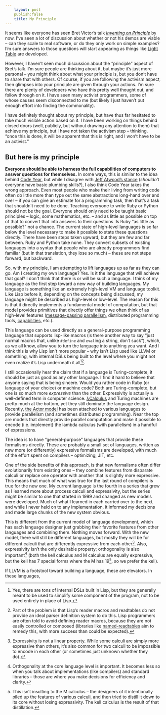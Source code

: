 ```yaml
---
    layout: post
    publish:false
    title: My Principle
---
```


It seems like everyone has seen Bret Victor’s talk [_Inventing on Principle_](http://vimeo.com/36579366) by now. I’ve seen a lot of discussion about whether or not his demos are viable – can they scale to real software, or do they only work on simple examples? I’m sure answers to those questions will start appearing as things like [Light Table](http://www.kickstarter.com/projects/ibdknox/light-table) are developed.

However, I haven’t seen much discussion about the “principle” aspect of Bret’s talk. I’m sure people are thinking about it, but maybe it’s just more personal – you might think about what your principle is, but you don’t have to share that with others. Of course, if you are following the activism aspect, then glimpses into your principle are given through your actions. I’m sure there are plenty of developers who have this pretty well thought out, and follow through on it. I have seen many activist programmers, some of whose causes seem disconnected to me (but likely I just haven’t put enough effort into finding the commonality).

I have definitely thought about my principle, but have thus far hesitated to take much visible action based on it. I have been working on things behind closed doors (well, publicly, but without drawing any attention to them) that achieve my principle, but I have not taken the activism step – thinking, “once this is done, it will be apparent that this is right, and I won’t have to be an activist.”

## But here is my principle

**Everyone should be able to harness the full capabilities of computers to answer questions for themselves.** In some ways, this is similar to the idea behind [Code Year](http://codeyear.com/), but while I disagree with [Jeff Atwood’s stance](http://www.codinghorror.com/blog/2012/05/please-dont-learn-to-code.html) (_shouldn’t_ everyone have basic plumbing skills?), I also think Code Year takes the wrong approach. Even most people who make their living from writing code often do little more than type out the same abstractions long-hand over and over – if you can give an estimate for a programming task, then that’s a task that shouldn’t need to be done. Teaching everyone to write Ruby or Python should not be the goal. Everyone should only need to be taught basic principles – logic, some mathematics, etc. – and as little as possible on top of that to convert that into answers to their questions. Is Ruby “as little as possible?” not a chance. The current state of high-level languages is so far below the level necessary to make it possible to state these questions directly. There have been steps taken upward, but they are few and far between. Ruby and Python take none. They convert subsets of existing languages into a syntax that people who are already programmers find familiar (but in that translation, they lose so much) – these are not steps forward, but backward.

So, with my principle, I am attempting to lift languages up as far as they can go. Am I creating my own language? Yes. Is it the language that will achieve that goal? I don't think that there is or will be such a language. I think of my language as the first step toward a new way of building languages. My language is something like an extremely high-level VM and language toolkit. Like Lisp before it, depending on the concepts being discussed, my language might be described as high-level or low-level. The reason for this is that it directly implements a fundamental model of computation, but that model provides primitives that directly offer things we often think of as high-level features ([message-passing parallelism](http://en.wikipedia.org/wiki/Message_passing), distributed programming tools, [capabilities](http://en.wikipedia.org/wiki/Capability-based_security), etc.).

This language can be used directly as a general-purpose programming language that supports lisp-like macros (is there another way to say “just normal macros that, unlike `#define` and `eval`ing a string, don’t suck”), which, as we all know, allow you to turn the language into anything you want. And I think this is why Lisp isn't more popular – why isn’t Lisp used like LLVM or something, with internal DSLs being built to the level where you might not even realize it’s Lisp underneath it all[^1][^2].

I still occasionally hear the claim that if a language is Turing-complete, it should be just as good as any other language. I find it hard to believe that anyone saying that is being sincere. Would you rather code in Ruby (or language of your choice) or machine code? Both are Turing-complete, but one is so much more _expressive_ than the other. Expressivity is actually a well-defined term in computer science. [λCalculus](http://en.wikipedia.org/wiki/Lambda_calculus) and Turing machines are pretty much at the bottom, yet they still dominate the language design. Recently, [the Actor model](http://en.wikipedia.org/wiki/Actor_model) has been attached to various languages to provide parallelism (and sometimes distributed programming). Near the top are models that directly provide parallel computation and make it possible to encode (i.e. implement) the lambda calculus (with parallelism) in a handful of expressions.

The idea is to have “general-purpose” languages that provide these formalisms directly. These are probably a small set of languages, written as new more (or differently) expressive formalisms are developed, with much of the effort spent on compilers – optimizing, JIT, etc.

One of the side benefits of this approach, is that new formalisms often differ evolutionarily from existing ones – they combine features from disparate calculi or replace one operator with another that is slightly more expressive. This means that much of what was true for the last round of compilers is true for the new one. My current language is the fourth in a series that grew as I learned more about process calculi and expressivity, but the series might be similar to one that started in 1999 and changed as new models were developed. Much of what I learned in each carried over to the next, and while I never held on to any implementation, it informed my decisions and made large chunks of the new system obvious.

This is different from the current model of language development, which has each language designer just grabbing their favorite features from other languages and combining them. Nothing moves forward. With the new model, there will still be different languages, but mostly they will be for different calculi that are differently expressive from each other[^3]. Also, expressivity isn’t the only desirable property; orthogonality is also important[^4] (both the kell calculus and M calculus are equally expressive, but the kell has 7 special forms where the M has 19[^5], so we prefer the kell).

If LLVM is a footstool toward building a language, these are elevators. In these languages, 

[^1]: Yes, there are tons of internal DSLs built in Lisp, but they are generally meant to be used to simplify some component of the program, not to be used entirely in place of Lisp.
[^2]: Part of the problem is that Lisp’s reader macros and readtables do not provide an ideal parser definition system to do this. Lisp programmers are often told to avoid defining reader macros, because they are not easily controlled or composed (libraries like [named-readtables](http://common-lisp.net/project/named-readtables/) aim to remedy this, with more success than could be expected).
[^3]: Expressivity is not a linear property. While some calculi are simply more expressive than others, it’s also common for two calculi to be impossible to encode in each other (or sometimes just unknown whether they do).
[^4]: Orthogonality at the core language level is important. It becomes less so when you talk about implementations (like compilers) and standard libraries – those are where you make decisions for efficiency and clarity.
[^5]: This isn’t insulting to the M calculus – the designers of it intentionally piled up the features of various calculi, and then tried to distill it down to its core without losing expressivity. The kell calculus is the result of that distillation.